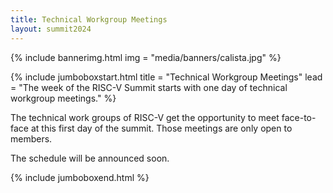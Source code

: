 ```yaml
---
title: Technical Workgroup Meetings
layout: summit2024
---
```


{% include bannerimg.html
    img = "media/banners/calista.jpg"
%}

{% include jumboboxstart.html
    title = "Technical Workgroup Meetings"
    lead = "The week of the RISC-V Summit starts with one day of technical workgroup meetings."
%}

The technical work groups of RISC-V get the opportunity to meet face-to-face at
this first day of the summit. Those meetings are only open to members.

The schedule will be announced soon.

{% include jumboboxend.html %}